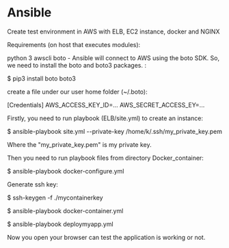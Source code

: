 Ansible                 
================

Create test environment in AWS with ELB, EC2 instance, docker and NGINX

Requirements (on host that executes modules):

python 3
awscli
boto - Ansible will connect to AWS using the boto SDK. So, we need to install the boto and boto3 packages. :

$ pip3 install boto boto3

create a file under our user home folder (~/.boto):

[Credentials]
AWS_ACCESS_KEY_ID=...
AWS_SECRET_ACCESS_EY=...

Firstly, you need to run playbook (ELB/site.yml) to create an instance:

$ ansible-playbook site.yml  --private-key /home/k/.ssh/my_private_key.pem

Where the "my_private_key.pem" is my private key.

Then you need to run playbook files from directory Docker_container: 

$ ansible-playbook docker-configure.yml

Generate ssh key:

$  ssh-keygen -f ./mycontainerkey

$ ansible-playbook docker-container.yml

$ ansible-playbook deploymyapp.yml

Now you open your browser can test the application is working or not.
